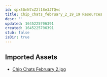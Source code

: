 ```yaml
---
id: spxtGnN7xZ2l18e3JTQvc
title: Chip_chats_february_2_19_19 Resources
desc: ''
updated: 1645225706391
created: 1645225706391
stub: false
isDir: true
---
```

## Imported Assets
- [Chip Chats February 2.jpg](/assets/chip-chats-february-2-tTOHqmSLgtOs.jpg)
